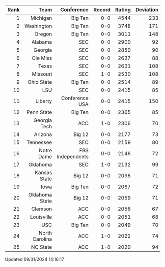 | Rank  | Team                 | Conference           | Record   | Rating | Deviation |
| ---:  | ---:                 | ---:                 | ---:     | ---:   | ---:      |
| 1     | Michigan             | Big Ten              | 0-0      | 4544   | 233       |
| 2     | Washington           | Big Ten              | 0-0      | 3748   | 171       |
| 3     | Oregon               | Big Ten              | 0-0      | 3011   | 148       |
| 4     | Alabama              | SEC                  | 0-0      | 2900   | 92        |
| 5     | Georgia              | SEC                  | 0-0      | 2850   | 90        |
| 6     | Ole Miss             | SEC                  | 0-0      | 2637   | 88        |
| 7     | Texas                | SEC                  | 0-0      | 2631   | 108       |
| 8     | Missouri             | SEC                  | 1-0      | 2530   | 108       |
| 9     | Ohio State           | Big Ten              | 0-0      | 2514   | 89        |
| 10    | LSU                  | SEC                  | 0-0      | 2415   | 85        |
| 11    | Liberty              | Conference USA       | 0-0      | 2415   | 150       |
| 12    | Penn State           | Big Ten              | 0-0      | 2365   | 85        |
| 13    | Georgia Tech         | ACC                  | 1-0      | 2306   | 70        |
| 14    | Arizona              | Big 12               | 0-0      | 2177   | 73        |
| 15    | Tennessee            | SEC                  | 0-0      | 2159   | 80        |
| 16    | Notre Dame           | FBS Independents     | 0-0      | 2148   | 72        |
| 17    | Oklahoma             | SEC                  | 1-0      | 2132   | 99        |
| 18    | Kansas State         | Big 12               | 0-0      | 2098   | 71        |
| 19    | Iowa                 | Big Ten              | 0-0      | 2067   | 72        |
| 20    | Oklahoma State       | Big 12               | 0-0      | 2059   | 71        |
| 21    | Clemson              | ACC                  | 0-0      | 2056   | 67        |
| 22    | Louisville           | ACC                  | 0-0      | 2051   | 68        |
| 23    | USC                  | Big Ten              | 0-0      | 2049   | 70        |
| 24    | North Carolina       | ACC                  | 1-0      | 2022   | 74        |
| 25    | NC State             | ACC                  | 1-0      | 2020   | 94        |

Updated 08/31/2024 14:16:17
